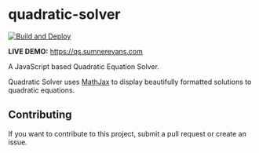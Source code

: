 # quadratic-solver

[![Build and Deploy](https://github.com/sumnerevans/quadratic-solver/actions/workflows/build.yaml/badge.svg)](https://github.com/sumnerevans/quadratic-solver/actions/workflows/build.yaml)

**LIVE DEMO:** https://qs.sumnerevans.com

A JavaScript based Quadratic Equation Solver.

Quadratic Solver uses [MathJax](https://www.mathjax.org/) to display beautifully formatted solutions
to quadratic equations.

## Contributing

If you want to contribute to this project, submit a pull request or create an
issue.

